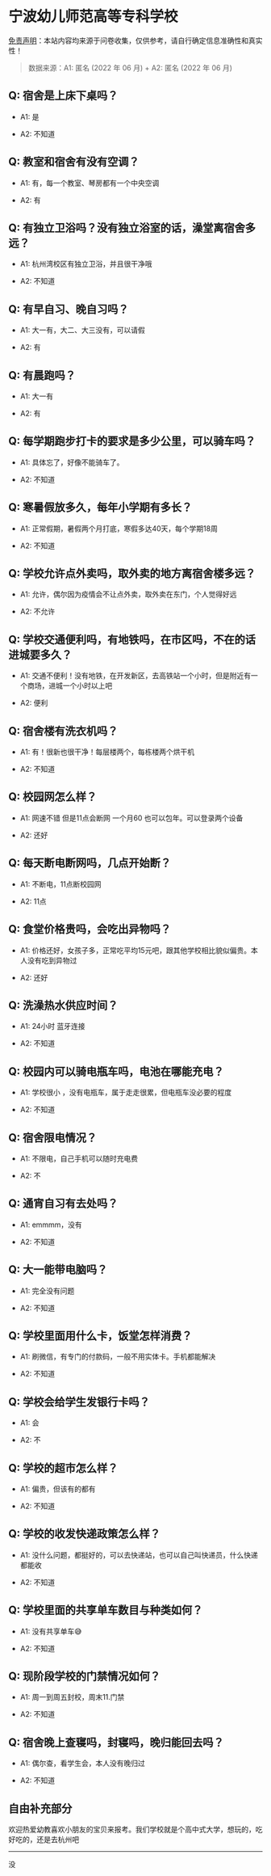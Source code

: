 # 宁波幼儿师范高等专科学校

[免责声明](https://colleges.chat/#_3)：本站内容均来源于问卷收集，仅供参考，请自行确定信息准确性和真实性！

> 数据来源：A1: 匿名 (2022 年 06 月) + A2: 匿名 (2022 年 06 月)

## Q: 宿舍是上床下桌吗？

- A1: 是

- A2: 不知道

## Q: 教室和宿舍有没有空调？

- A1: 有，每一个教室、琴房都有一个中央空调

- A2: 有

## Q: 有独立卫浴吗？没有独立浴室的话，澡堂离宿舍多远？

- A1: 杭州湾校区有独立卫浴，并且很干净哦

- A2: 不知道

## Q: 有早自习、晚自习吗？

- A1: 大一有，大二、大三没有，可以请假

- A2: 有

## Q: 有晨跑吗？

- A1: 大一有

- A2: 有

## Q: 每学期跑步打卡的要求是多少公里，可以骑车吗？

- A1: 具体忘了，好像不能骑车了。

- A2: 不知道

## Q: 寒暑假放多久，每年小学期有多长？

- A1: 正常假期，暑假两个月打底，寒假多达40天，每个学期18周

- A2: 不知道

## Q: 学校允许点外卖吗，取外卖的地方离宿舍楼多远？

- A1: 允许，偶尔因为疫情会不让点外卖，取外卖在东门，个人觉得好远

- A2: 不允许

## Q: 学校交通便利吗，有地铁吗，在市区吗，不在的话进城要多久？

- A1: 交通不便利！没有地铁，在开发新区，去高铁站一个小时，但是附近有一个商场，进城一个小时以上吧

- A2: 便利

## Q: 宿舍楼有洗衣机吗？

- A1: 有！很新也很干净！每层楼两个，每栋楼两个烘干机

- A2: 不知道

## Q: 校园网怎么样？

- A1: 网速不错 但是11点会断网 一个月60 也可以包年。可以登录两个设备

- A2: 还好

## Q: 每天断电断网吗，几点开始断？

- A1: 不断电，11点断校园网

- A2: 11点

## Q: 食堂价格贵吗，会吃出异物吗？

- A1: 价格还好，女孩子多，正常吃平均15元吧，跟其他学校相比貌似偏贵。本人没有吃到异物过

- A2: 还好

## Q: 洗澡热水供应时间？

- A1: 24小时 蓝牙连接

- A2: 不知道

## Q: 校园内可以骑电瓶车吗，电池在哪能充电？

- A1: 学校很小 ，没有电瓶车，属于走走很累，但电瓶车没必要的程度

- A2: 不知道

## Q: 宿舍限电情况？

- A1: 不限电，自己手机可以随时充电费

- A2: 不

## Q: 通宵自习有去处吗？

- A1: emmmm，没有

- A2: 不知道

## Q: 大一能带电脑吗？

- A1: 完全没有问题

- A2: 不知道

## Q: 学校里面用什么卡，饭堂怎样消费？

- A1: 刷微信，有专门的付款码，一般不用实体卡。手机都能解决

- A2: 不知道

## Q: 学校会给学生发银行卡吗？

- A1: 会

- A2: 不

## Q: 学校的超市怎么样？

- A1: 偏贵，但该有的都有

- A2: 不知道

## Q: 学校的收发快递政策怎么样？

- A1: 没什么问题，都挺好的，可以去快递站，也可以自己叫快递员，什么快递都能收

- A2: 不知道

## Q: 学校里面的共享单车数目与种类如何？

- A1: 没有共享单车😅

- A2: 不知道

## Q: 现阶段学校的门禁情况如何？

- A1: 周一到周五封校，周末11.门禁

- A2: 不知道

## Q: 宿舍晚上查寝吗，封寝吗，晚归能回去吗？

- A1: 偶尔查，看学生会，本人没有晚归过

- A2: 不知道

## 自由补充部分

欢迎热爱幼教喜欢小朋友的宝贝来报考。我们学校就是个高中式大学，想玩的，吃好吃的，还是去杭州吧

***

没